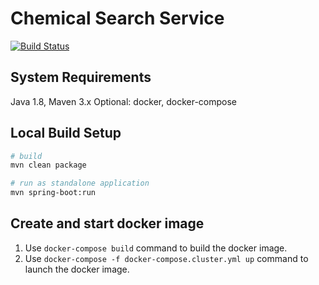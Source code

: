 ﻿# Chemical Search Service

[![Build Status](https://travis-ci.com/ArqiSoft/crystal-file-search-service.svg?branch=master)](https://travis-ci.com/ArqiSoft/crystal-file-search-service)

## System Requirements

Java 1.8, Maven 3.x
Optional: docker, docker-compose

## Local Build Setup

```bash
# build
mvn clean package

# run as standalone application
mvn spring-boot:run
```

## Create and start docker image

1. Use `docker-compose build` command to build the docker image.
2. Use `docker-compose -f docker-compose.cluster.yml up` command to launch the docker image.
